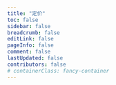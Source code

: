 ```yaml
---
title: "定价"
toc: false
sidebar: false
breadcrumb: false
editLink: false
pageInfo: false
comment: false
lastUpdated: false
contributors: false
# containerClass: fancy-container
---
```


<NaiveClient>
<Pricing />
</NaiveClient>

<script setup lang="ts">
import Pricing from "@zh/Pricing";
</script>
